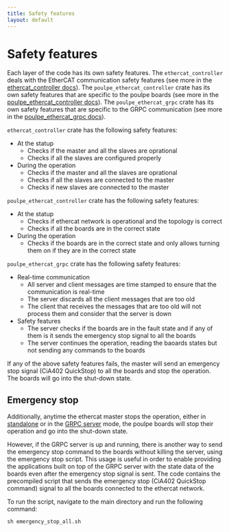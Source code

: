 ```yaml
---
title: Safety features
layout: default
---
```



# Safety features

Each layer of the code has its own safety features. The `ethercat_controller` deals with the EtherCAT communication safety features (see more in the [ethercat_controller docs](../software/ethercat_controller#safety-features)). The `poulpe_ethercat_controller` crate has its own safety features that are specific to the poulpe boards (see more in the [poulpe_ethercat_controller docs](../software/poulpe_ethercat_controller#safety-features)). The `poulpe_ethercat_grpc` crate has its own safety features that are specific to the GRPC communication (see more in the [poulpe_ethercat_grpc docs](../software/poulpe_ethercat_grpc#safety-features)).

`ethercat_controller` crate has the following safety features:
- At the statup
    - Checks if the master and all the slaves are oprational
    - Checks if all the slaves are configured properly
- During the operation
    - Checks if the master and all the slaves are oprational
    - Checks if all the slaves are connected to the master
    - Checks if new slaves are connected to the master

`poulpe_ethercat_controller` crate has the following safety features:
- At the statup
    - Checks if ethercat network is operational and the topology is correct
    - Checks if all the boards are in the correct state
- During the operation
    - Checks if the boards are in the correct state and only allows turning them on if they are in the correct state

`poulpe_ethercat_grpc` crate has the following safety features:
- Real-time communication
    - All server and client messages are time stamped to ensure that the communication is real-time
    - The server discards all the client messages that are too old
    - The client that receives the messages that are too old will not process them and consider that the server is down
- Safety features
    - The server checks if the boards are in the fault state and if any of them is it sends the emergency stop signal to all the boards
    - The server continues the operation, reading the baoards states but not sending any commands to the boards


If any of the above safety features fails, the master will send an emergency stop signal (CiA402 QuickStop) to all the boards and stop the operation. The boards will go into the shut-down state. 


## Emergency stop

Additionally, anytime the ethercat master stops the operation, either in [standalone](../examples/standalone) or in the [GRPC server](../examples/grpc) mode, the poulpe boards will stop their operation and go into the shut-down state. 

However, if the GRPC server is up and running, there is another way to send the emergency stop command to the boards without killing the server, using the emergency stop script. This usage is useful in order to enable providing the applications built on top of the GRPC server with the state data of the boards even after the emergency stop signal is sent. The code contains the precompiled script that sends the emergency stop (CiA402 QuickStop command) signal to all the boards connected to the ethercat network.

To run the script, navigate to the main directory and run the following command:

```shell
sh emergency_stop_all.sh
```